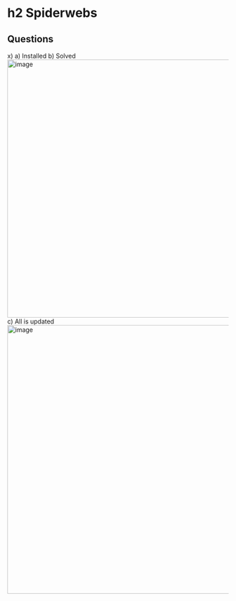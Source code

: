 # h2 Spiderwebs
## Questions

x)
a) Installed
b) Solved
<img width="586" alt="image" src="https://github.com/AlyElmeaty/Informationsecurity/assets/142783003/c3e232aa-f71b-4a2e-bee0-aeaafaec6bc7">
c) All is updated
<img width="610" alt="image" src="https://github.com/AlyElmeaty/Informationsecurity/assets/142783003/8d3c4dcd-9342-4048-96f1-b11fad37b2f2">



